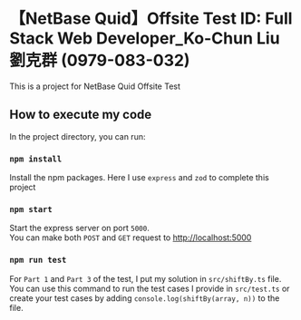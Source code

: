 # 【NetBase Quid】Offsite Test ID: Full Stack Web Developer_Ko-Chun Liu 劉克群 (0979-083-032)

This is a project for NetBase Quid Offsite Test

## How to execute my code

In the project directory, you can run:

### `npm install`

Install the npm packages. Here I use `express` and `zod` to complete this project

### `npm start`

Start the express server on port `5000`.\
You can make both `POST` and `GET` request to [http://localhost:5000](http://localhost:5000)

### `npm run test`

For `Part 1` and `Part 3` of the test, I put my solution in `src/shiftBy.ts` file.\
You can use this command to run the test cases I provide in `src/test.ts` or create your test cases by adding `console.log(shiftBy(array, n))` to the file.
